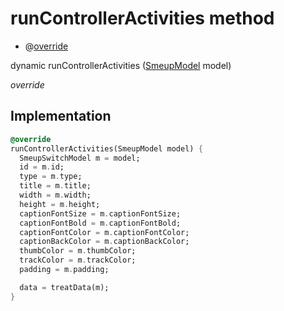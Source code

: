 


# runControllerActivities method







- @[override](https://api.flutter.dev/flutter/dart-core/override-constant.html)

dynamic runControllerActivities
([SmeupModel](../../smeup_models_widgets_smeup_model/SmeupModel-class.md) model)

_override_






## Implementation

```dart
@override
runControllerActivities(SmeupModel model) {
  SmeupSwitchModel m = model;
  id = m.id;
  type = m.type;
  title = m.title;
  width = m.width;
  height = m.height;
  captionFontSize = m.captionFontSize;
  captionFontBold = m.captionFontBold;
  captionFontColor = m.captionFontColor;
  captionBackColor = m.captionBackColor;
  thumbColor = m.thumbColor;
  trackColor = m.trackColor;
  padding = m.padding;

  data = treatData(m);
}
```







